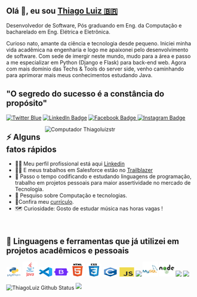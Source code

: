 <h2>Olá 👋, eu sou <a href="https://github.com/Thiagoluizstr">Thiago Luiz  🇧🇷 </a></h2>

<p>Desenvolvedor de Software, Pós graduando em Eng. da Computação e bacharelado em Eng. Elétrica e Eletrônica. </p><p> Curioso nato, amante da ciência e tecnologia desde pequeno. Iniciei minha vida acadêmica na engenharia e logo me apaixonei pelo desenvolvimento de software. Com sede de imergir neste mundo, mudo para a área e passo a me especializar em Python (Django e Flask) para back-end web. Agora com mais domínio das Techs & Tools do server side, venho caminhando para aprimorar mais meus conhecimentos estudando Java. 

<h2>"O segredo do sucesso é a constância do propósito" </h2>
 <a href="https://twitter.com/Thiagoluizstr" target="_blank" rel="noreferrer"><img src="https://img.shields.io/badge/-@Thiagoluizstr-0077B5?style=flat-square&amp;labelColor=0077B5&amp;logo=twitter&amp;link=https://twitter.com/Thiagoluizstr/" 
 alt="Twitter Blue"></a> 
 <a href="https://www.linkedin.com/in/thiago-luiz-str/" target="_blank" rel="noreferrer"><img src="https://img.shields.io/badge/-@Thiagoluizstr-0077B5?style=flat-square&amp;labelColor=0077B5&amp;logo=LinkedIn&amp;link=https://www.linkedin.com/in/thiago-luiz-str/" alt="LinkedIn Badge"></a> 
<a href="https://www.facebook.com/thiago.luizpinto.5/" target="_blank" rel="noreferrer"><img src="https://img.shields.io/badge/-@thiago.luizpinto.5-1ca0f1?style=flat&labelColor=1ca0f1&logo=facebook&logoColor=white&link=https://facebook.com/mazarafa7" alt="Facebook Badge"> </a> 
<a href="https://www.instagram.com/thiagoluizblt/" target="_blank" rel="noreferrer"><img src="https://img.shields.io/badge/-@thiagoluizblt-purple?style=flat&logo=instagram&logoColor=white&link=https://instagram.com/thiagoluizblt/" 
alt="Instagram Badge"></a>
<!-- <a href="thiagoluizstr@hotmail.com"><img scr="https://img.shields.io/badge/-thiagoluizstr.dev-c14438?style=flat&logo=Outlook&logoColor=white&link=mailto:thiagoluizstr@hotmail.com" alt="Outlook Badge"></a> -->

</p>

<img src="https://raw.githubusercontent.com/MicaelliMedeiros/micaellimedeiros/master/image/computer-illustration.png" min-width="400px" max-width="400px" width="400px" align="right" alt="Computador Thiagoluizstr">
<h2>⚡️ Alguns fatos rápidos</h2>
<ul>
 	<li>👨‍💻 Meu perfil profissional está aqui <a href="https://www.linkedin.com/in/thiago-luiz-str/">Linkedin</a></li>	
	<li>👨‍🎓 E meus trabalhos em Salesforce estão no <a href="https://trailblazer.me/id/tluizpinto"> Trailblazer </a></li>	
    <li>💬 Passo o tempo codificando e estudando linguagens de programação, trabalho em projetos pessoais para maior assertividade no mercado de Tecnologia.</li>	    
    <li> 🔎 Pesquiso sobre Computação e tecnologias.</li>	    	    <li>📙Confira meu <a href="https://thiagoluizstr.github.io/Curriculo_HTML/">currículo</a>.</li>
    <li>🗺️ Curiosidade: Gosto de estudar música nas horas vagas !</li>	
</ul>	</ul> <br>


<h2>🔧 Linguagens e ferramentas que já utilizei em projetos acadêmicos e pessoais </h2>
<p align="left"> 
    <img src="https://raw.githubusercontent.com/devicons/devicon/master/icons/python/python-original-wordmark.svg" alt="python" width="40" height="25" />
    <img src="https://raw.githubusercontent.com/devicons/devicon/master/icons/java/java-original-wordmark.svg" alt="java" width="40" height="40" />
    <img src="https://raw.githubusercontent.com/devicons/devicon/master/icons/vscode/vscode-original.svg" alt="vscode" width="35" height="25" />
    <img src="https://raw.githubusercontent.com/devicons/devicon/master/icons/bootstrap/bootstrap-plain.svg" alt="bootstrap" width="40" height="25" />
    <img src="https://raw.githubusercontent.com/devicons/devicon/master/icons/html5/html5-original-wordmark.svg" alt="html5" width="40" height="35" />
    <img src="https://raw.githubusercontent.com/devicons/devicon/master/icons/css3/css3-original-wordmark.svg" alt="css3" width="40" height="35" />
    <img src="https://raw.githubusercontent.com/devicons/devicon/master/icons/c/c-original.svg" alt="c" width="40" height="25" />
    <img src="https://raw.githubusercontent.com/devicons/devicon/master/icons/javascript/javascript-original.svg" alt="javascript" width="40" height="25" />
     <img src="https://img.shields.io/badge/typescript-563D7C?style=for-the-badge&logo=typescript&logoColor=white" />
    <img src="https://raw.githubusercontent.com/devicons/devicon/master/icons/mysql/mysql-original-wordmark.svg" alt="mysql" width="40" height="40" />
    <img src="https://raw.githubusercontent.com/devicons/devicon/master/icons/nodejs/nodejs-original-wordmark.svg" alt="nodejs" width="40" height="40" /> 
    <img src="https://img.shields.io/badge/Markdown-000000?style=for-the-badge&logo=markdown&logoColor=white" /> 
    <img src="https://img.shields.io/badge/Git-F05032?style=for-the-badge&logo=git&logoColor=white" />
	
</p>

<div>
<img align="center" src="https://github-readme-stats.vercel.app/api?username=Thiagoluizstr&show_icons=true&hide_border=true" alt="ThiagoLuiz Github Status">
<img height="170em" src="https://github-readme-stats.vercel.app/api/top-langs/?username=tiagovcdbr&layout=compact&langs_count=7&theme=radical"/>
<div>
